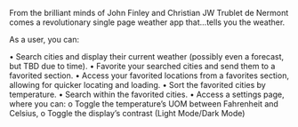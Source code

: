 From the brilliant minds of John Finley and Christian JW Trublet de Nermont comes a revolutionary single page weather app that…tells you the weather.

As a user, you can:

•	Search cities and display their current weather (possibly even a forecast, but TBD due to time).
•	Favorite your searched cities and send them to a favorited section.
•	Access your favorited locations from a favorites section, allowing for quicker locating and loading.
•	Sort the favorited cities by temperature.
•	Search within the favorited cities.
•	Access a settings page, where you can:
o	 Toggle the temperature’s UOM between Fahrenheit and Celsius,
o	 Toggle the display’s contrast (Light Mode/Dark Mode)
